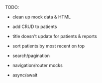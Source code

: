 TODO:
- clean up mock data & HTML
- add CRUD to patients
- title doesn't update for patients & reports
- sort patients by most recent on top
- search/pagination
- navigation/router mocks

- async/await

